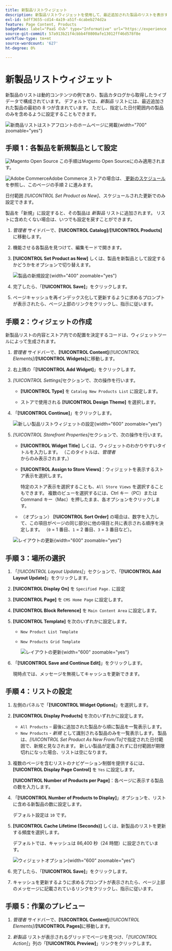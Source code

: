 ```yaml
---
title: 新製品リストウィジェット
description: 新製品リストウィジェットを使用して、最近追加された製品のリストを表示する方法を説明します。
exl-id: bdff3655-cd14-4a19-a51f-4cabeb274d2a
feature: Page Content, Products
badgePaas: label="PaaS のみ" type="Informative" url="https://experienceleague.adobe.com/en/docs/commerce/user-guides/product-solutions" tooltip="Adobe Commerce on Cloud プロジェクト（Adobeが管理する PaaS インフラストラクチャ）およびオンプレミスプロジェクトにのみ適用されます。"
source-git-commit: 57a913b21f4cbbb4f0800afe13012ff46d578f8e
workflow-type: tm+mt
source-wordcount: '627'
ht-degree: 0%

---
```


# 新製品リストウィジェット

新製品のリストは動的コンテンツの例であり、製品カタログから取得したライブデータで構成されています。 デフォルトでは、_新製品_ リストには、最近追加された製品の最初の 8 つが含まれています。 ただし、指定した日付範囲内の製品のみを含めるように設定することもできます。

![ 新商品リストはストアフロントのホームページに掲載 ](./assets/storefront-home-page-new-products.png){width="700" zoomable="yes"}

## 手順 1：各製品を新規製品として設定

![Magento Open Source](../assets/open-source.svg) この手順はMagento Open Sourceにのみ適用されます。

![Adobe Commerce](../assets/adobe-logo.svg)Adobe Commerce ストアの場合は、[ 更新のスケジュール ](content-staging-scheduled-update.md) を参照し、このページの手順 2 に進みます。

日付範囲 _[!UICONTROL Set Product as New]_、スケジュールされた更新でのみ設定できます。

製品を「新規」に設定すると、その製品は _新製品_ リストに追加されます。 リストに含めたくない場合は、いつでも設定を戻すことができます。

1. _管理者_ サイドバーで、**[!UICONTROL Catalog]**/**[!UICONTROL Products]** に移動します。

1. 機能させる各製品を見つけて、編集モードで開きます。

1. **[!UICONTROL Set Product as New]** しくは、製品を新製品として設定するかどうかをオプションで切り替えます。

   ![ 製品の新規設定 ](./assets/product-set-as-new.png){width="400" zoomable="yes"}

1. 完了したら、「**[!UICONTROL Save]**」をクリックします。

1. ページキャッシュを再インデックス化して更新するように求めるプロンプトが表示されたら、ページ上部のリンクをクリックし、指示に従います。

## 手順 2：ウィジェットの作成

新製品リストの内容とストア内での配置を決定するコードは、ウィジェットツールによって生成されます。

1. _管理者_ サイドバーで、**[!UICONTROL Content]**/_[!UICONTROL Elements]_/**[!UICONTROL Widgets]**&#x200B;に移動します。

1. 右上隅の「**[!UICONTROL Add Widget]**」をクリックします。

1. _[!UICONTROL Settings]_&#x200B;セクションで、次の操作を行います。

   - **[!UICONTROL Type]** を `Catalog New Products List` に設定します。

   - ストアで使用される **[!UICONTROL Design Theme]** を選択します。

1. 「**[!UICONTROL Continue]**」をクリックします。

   ![ 新しい製品リストウィジェットの設定 ](./assets/widget-settings.png){width="600" zoomable="yes"}

1. _[!UICONTROL Storefront Properties]_&#x200B;セクションで、次の操作を行います。

   - **[!UICONTROL Widget Title]** しくは、ウィジェットのわかりやすいタイトルを入力します。 （このタイトルは、_管理者_ からのみ表示されます。）

   - **[!UICONTROL Assign to Store Views]**：ウィジェットを表示するストア表示を選択します。

     特定のストア表示を選択することも、`All Store Views` を選択することもできます。 複数のビューを選択するには、Ctrl キー（PC）または Command キー（Mac）を押したまま、各オプションをクリックします。

   - （オプション） **[!UICONTROL Sort Order]** の場合は、数字を入力して、この項目がページの同じ部分に他の項目と共に表示される順序を決定します。 （`0` = 1 番目、`1` = 2 番目、`3` = 3 番目など）。

   ![ レイアウトの更新 ](./assets/widget-layout-update-home-page.png){width="600" zoomable="yes"}

## 手順 3：場所の選択

1. 「_[!UICONTROL Layout Updates]_」セクションで、「**[!UICONTROL Add Layout Update]**」をクリックします。

1. **[!UICONTROL Display On]** を `Specified Page.` に設定

1. **[!UICONTROL Page]** を `CMS Home Page` に設定します。

1. **[!UICONTROL Block Reference]** を `Main Content Area` に設定します。

1. **[!UICONTROL Template]** を次のいずれかに設定します。

   - `New Product List Template`
   - `New Products Grid Template`

     ![ レイアウトの更新 ](./assets/widget-layout-update-new-products-list.png){width="600" zoomable="yes"}

1. 「**[!UICONTROL Save and Continue Edit]**」をクリックします。

   現時点では、メッセージを無視してキャッシュを更新できます。

## 手順 4：リストの設定

1. 左側のパネルで「**[!UICONTROL Widget Options]**」を選択します。

1. **[!UICONTROL Display Products]** を次のいずれかに設定します。

   - `All Products` – 最後に追加された製品から順に製品を一覧表示します。
   - `New Products` - _新規_ として識別される製品のみを一覧表示します。 製品は、_[!UICONTROL Set Product As New From/To]_&#x200B;で指定された日付範囲で、新規と見なされます。 新しい製品が定義されずに日付範囲が期限切れになった場合、リストは空になります。

1. 複数のページを含むリストのナビゲーション制御を提供するには、**[!UICONTROL Display Page Control]** を `Yes` に設定します。

   **[!UICONTROL Number of Products per Page]**：各ページに表示する製品の数を入力します。

1. 「**[!UICONTROL Number of Products to Display]**」オプションを、リストに含める新製品の数に設定します。

   デフォルト設定は `10` です。

1. **[!UICONTROL Cache Lifetime (Seconds)]** しくは、新製品のリストを更新する頻度を選択します。

   デフォルトでは、キャッシュは 86,400 秒（24 時間）に設定されています。

   ![ ウィジェットオプション ](./assets/widget-options-new-product-list.png){width="600" zoomable="yes"}

1. 完了したら、「**[!UICONTROL Save]**」をクリックします。

1. キャッシュを更新するように求めるプロンプトが表示されたら、ページ上部のメッセージに記載されているリンクをクリックし、指示に従います。

## 手順 5：作業のプレビュー

1. _管理者_ サイドバーで、**[!UICONTROL Content]**/_[!UICONTROL Elements]_/**[!UICONTROL Pages]**&#x200B;に移動します。

1. _新製品_ リストが表示されるグリッドでページを見つけ、「_[!UICONTROL Action]_」列の「**[!UICONTROL Preview]**」リンクをクリックします。
